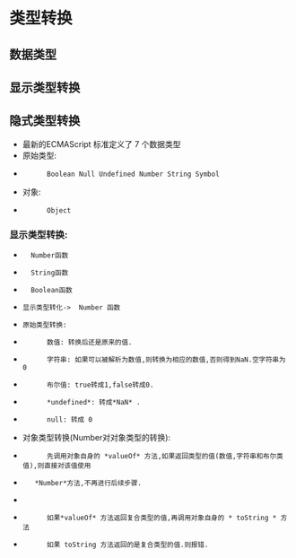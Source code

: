 # 类型转换
##  数据类型
##  显示类型转换
##  隐式类型转换
*   最新的ECMAScript 标准定义了 7 个数据类型
*   原始类型:
*           Boolean Null Undefined Number String Symbol
*   对象:
*           Object
### 显示类型转换:
*       Number函数
*       String函数
*       Boolean函数
*     显示类型转化->  Number 函数
*     原始类型转换:
*           数值: 转换后还是原来的值.
*           字符串: 如果可以被解析为数值,则转换为相应的数值,否则得到NaN.空字符串为 0
*           布尔值: true转成1,false转成0.
*           *undefined*: 转成*NaN* .
*           null: 转成 0
*    对象类型转换(Number对对象类型的转换):
*           先调用对象自身的 *valueOf* 方法,如果返回类型的值(数值,字符串和布尔类值),则直接对该值使用
*        *Number*方法,不再进行后续步骤.
*           
*           如果*valueOf* 方法返回复合类型的值,再调用对象自身的 * toString * 方法

*           如果 toString 方法返回的是复合类型的值.则报错.